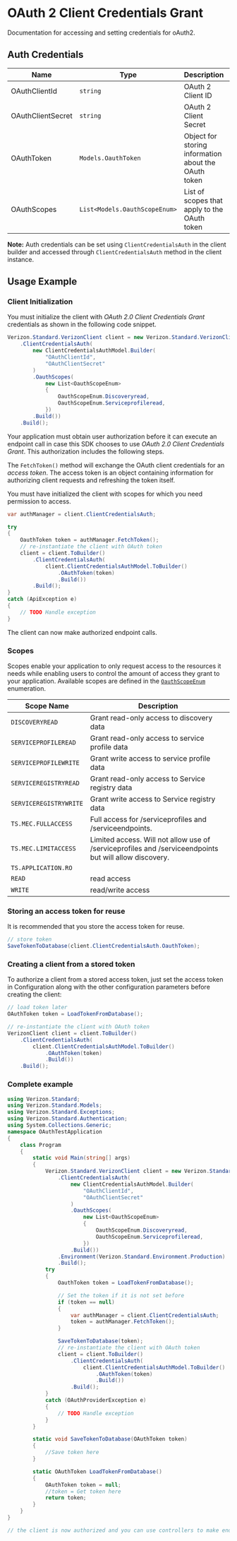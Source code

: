 
# OAuth 2 Client Credentials Grant



Documentation for accessing and setting credentials for oAuth2.

## Auth Credentials

| Name | Type | Description | Setter | Getter |
|  --- | --- | --- | --- | --- |
| OAuthClientId | `string` | OAuth 2 Client ID | `OauthClientId` | `OauthClientId` |
| OAuthClientSecret | `string` | OAuth 2 Client Secret | `OauthClientSecret` | `OauthClientSecret` |
| OAuthToken | `Models.OauthToken` | Object for storing information about the OAuth token | `OauthToken` | `OauthToken` |
| OAuthScopes | `List<Models.OauthScopeEnum>` | List of scopes that apply to the OAuth token | `OauthScopes` | `OauthScopes` |



**Note:** Auth credentials can be set using `ClientCredentialsAuth` in the client builder and accessed through `ClientCredentialsAuth` method in the client instance.

## Usage Example

### Client Initialization

You must initialize the client with *OAuth 2.0 Client Credentials Grant* credentials as shown in the following code snippet.

```csharp
Verizon.Standard.VerizonClient client = new Verizon.Standard.VerizonClient.Builder()
    .ClientCredentialsAuth(
        new ClientCredentialsAuthModel.Builder(
            "OAuthClientId",
            "OAuthClientSecret"
        )
        .OauthScopes(
            new List<OauthScopeEnum>
            {
                OauthScopeEnum.Discoveryread,
                OauthScopeEnum.Serviceprofileread,
            })
        .Build())
    .Build();
```



Your application must obtain user authorization before it can execute an endpoint call in case this SDK chooses to use *OAuth 2.0 Client Credentials Grant*. This authorization includes the following steps.

The `FetchToken()` method will exchange the OAuth client credentials for an *access token*. The access token is an object containing information for authorizing client requests and refreshing the token itself.

You must have initialized the client with scopes for which you need permission to access.

```csharp
var authManager = client.ClientCredentialsAuth;

try
{
    OauthToken token = authManager.FetchToken();
    // re-instantiate the client with OAuth token
    client = client.ToBuilder()
        .ClientCredentialsAuth(
            client.ClientCredentialsAuthModel.ToBuilder()
                .OAuthToken(token)
                .Build())
        .Build();
}
catch (ApiException e)
{
    // TODO Handle exception
}
```

The client can now make authorized endpoint calls.

### Scopes

Scopes enable your application to only request access to the resources it needs while enabling users to control the amount of access they grant to your application. Available scopes are defined in the [`OauthScopeEnum`](../../doc/models/oauth-scope-enum.md) enumeration.

| Scope Name | Description |
|  --- | --- |
| `DISCOVERYREAD` | Grant read-only access to discovery data |
| `SERVICEPROFILEREAD` | Grant read-only access to service profile data |
| `SERVICEPROFILEWRITE` | Grant write access to service profile data |
| `SERVICEREGISTRYREAD` | Grant read-only access to Service registry data |
| `SERVICEREGISTRYWRITE` | Grant write access to Service registry data |
| `TS.MEC.FULLACCESS` | Full access for /serviceprofiles and /serviceendpoints. |
| `TS.MEC.LIMITACCESS` | Limited access. Will not allow use of /serviceprofiles and /serviceendpoints but will allow discovery. |
| `TS.APPLICATION.RO` |  |
| `READ` | read access |
| `WRITE` | read/write access |

### Storing an access token for reuse

It is recommended that you store the access token for reuse.

```csharp
// store token
SaveTokenToDatabase(client.ClientCredentialsAuth.OauthToken);
```

### Creating a client from a stored token

To authorize a client from a stored access token, just set the access token in Configuration along with the other configuration parameters before creating the client:

```csharp
// load token later
OAuthToken token = LoadTokenFromDatabase();

// re-instantiate the client with OAuth token
VerizonClient client = client.ToBuilder()
    .ClientCredentialsAuth(
        client.ClientCredentialsAuthModel.ToBuilder()
            .OAuthToken(token)
            .Build())
    .Build();
```

### Complete example



```csharp
using Verizon.Standard;
using Verizon.Standard.Models;
using Verizon.Standard.Exceptions;
using Verizon.Standard.Authentication;
using System.Collections.Generic;
namespace OAuthTestApplication
{
    class Program
    {
        static void Main(string[] args)
        {
            Verizon.Standard.VerizonClient client = new Verizon.Standard.VerizonClient.Builder()
                .ClientCredentialsAuth(
                    new ClientCredentialsAuthModel.Builder(
                        "OAuthClientId",
                        "OAuthClientSecret"
                    )
                    .OauthScopes(
                        new List<OauthScopeEnum>
                        {
                            OauthScopeEnum.Discoveryread,
                            OauthScopeEnum.Serviceprofileread,
                        })
                    .Build())
                .Environment(Verizon.Standard.Environment.Production)
                .Build();
            try
            {
                OauthToken token = LoadTokenFromDatabase();

                // Set the token if it is not set before
                if (token == null)
                {
                    var authManager = client.ClientCredentialsAuth;
                    token = authManager.FetchToken();
                }

                SaveTokenToDatabase(token);
                // re-instantiate the client with OAuth token
                client = client.ToBuilder()
                    .ClientCredentialsAuth(
                        client.ClientCredentialsAuthModel.ToBuilder()
                            .OAuthToken(token)
                            .Build())
                    .Build();
            }
            catch (OAuthProviderException e)
            {
                // TODO Handle exception
            }
        }

        static void SaveTokenToDatabase(OAuthToken token)
        {
            //Save token here
        }

        static OAuthToken LoadTokenFromDatabase()
        {
            OAuthToken token = null;
            //token = Get token here
            return token;
        }
    }
}

// the client is now authorized and you can use controllers to make endpoint calls
```



